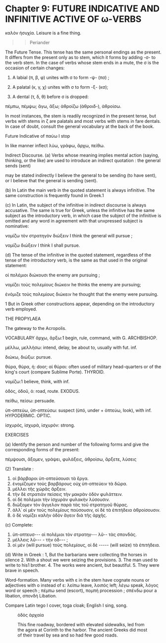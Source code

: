# Chapter 9: FUTURE INDICATIVE AND INFINITIVE ACTIVE OF ω-VERBS


<quote>καλὸν ἡσυχία.
</quote>
<quote>Leisure is a fine thing.
</quote>
>> Periander



<div type="textpart" subtype="para" n="49">


The Future Tense. This tense has the same personal endings as the present. It differs from the present only as to stem, which it forms by adding -σ- to the verb stem. In the case of verbs whose stem ends in a mute, the σ is the occasion of certain changes:

1. A labial (π, β, φ) unites with σ to form -ψ- (πσ) ;

2. A palatal (κ, γ, χ) unites with σ to form -ξ- (κσ);

3. A dental (τ, δ, θ) before σ is dropped:

πέμπω, πέμψω;
ἄγω, ἄξω;
ἀθροίζω (ἀθροιδ-), ἀθροίσω.

In most instances, the stem is readily recognized in the
present tense, but verbs with stems in ζ are palatals and most verbs with stems in fare dentals. In case of doubt, consult the general vocabulary at the back of the book.

Future Indicative of παύω I stop

In like manner inflect λύω, γράφω, ἄρχω, πείθω.

<div type="textpart" subtype="para" n="50">


Indirect Discourse.
(a) Verbs whose meaning implies mental action (saying, thinking, or the like) are used to introduce an indirect quotation : the general sends (sent)

<pb n="27"/>

may be stated indirectly
I believe the general to be sending
(to have sent), or
I believe that the general is sending (sent).

(b) In Latin the main verb in the quoted statement
is always infinitive. The same construction is frequently found in Greek.1

(c) In Latin, the subject of the infinitive in
indirect discourse is always accusative. The
same is true for Greek,
unless the infinitive has
the same subject as the
introductory verb, in
which case the subject
of the infinitive is omitted and any word in
agreement with that unxpressed subject is nominative:

νομίζω τὸν στρατηγὸν διώξειν
I think the general will pursue ;

νομίζω διώξειν
I think I shall pursue.

(d) The tense of the
infinitive in the quoted statement, regardless of the tense of the introductory verb, is the same as that used in the original statement:

οἱ πολέμιοι διώκουσι
the enemy are pursuing ;

νομίζει τοὺς πολεμίους διώκειν
he thinks the enemy are pursuing;

ἐνόμιζε τοὺς πολεμίους διώκειν
he thought that the enemy were pursuing.

1 But in Greek other constructions appear, depending on the introductory verb employed.

THE PROPYLAEA

The gateway to the Acropolis.


<pb n="28"/>

<div type="textpart" subtype="para" n="51">


VOCABULARY
<rs type="lemma">ἄρχω</rs>, ἄρξω:1 begin, rule, command,  with G. ARCHBISHOP.

<rs type="lemma">μέλλω</rs>, μελλήσω: intend, delay, be about to, usually with fut. inf.

<rs type="lemma">διώκω</rs>, διώξω: pursue.

<rs type="lemma">θύρα</rs>, θύρα, ἡ: door; αἱ θύραι: often used of military head-quarters or of the king's court (compare Sublime Porte). THYROID.

<rs type="lemma">νομίζω</rs>:1 believe, think, with inf.

<rs type="lemma">ὁδός</rs>, ὁδοῦ, ὁ: road, route. EXODUS.

<rs type="lemma">πείθω</rs>, πείσω: persuade.

<rs type="lemma">ὑπ-οπτεύω</rs>, ὑπ-οπτεύσω: suspect (ὑπό, under + ὀπτεύω, look), with inf. HYPODERMIC. OPTIC.

<rs type="lemma">ἰσχυρός</rs>, ἰσχυρά, ἰσχυρόν: strong. 

<div type="textpart" subtype="para" n="52">


EXERCISES

(a) Identify the person and number of the following forms and give the corresponding forms of the present:

πέμψουσι,
ἄξομεν,
γράψει,
φυλάξεις,
ἀθροίσω,
ἄρξετε,
λύσεις

(2) Translate :

1. οἱ βάρβαροι ὑπ-οπτεύσουσι τὰ ἔργα.
2. ἐνομίζομεν τοὺς βαρβάρους οὐχ ὑπ-οπτεύειν τὰ δῶρα.
3. μέλλει τῆς χώρᾶς ἄρξειν.
4. τὴν δὲ στρατιὰν πείσεις τὴν μακρὰν ὁδὸν φυλάττειν.
5. οἱ δὲ πολέμιοι τὴν ἰσχυρὰν φυλακὴν λύσουσιν.
6. διώξομεν τὸν ἄγγελον παρὰ τὰς τοῦ στρατηγοῦ θύρας.
7. ἀλλ᾽ οἱ μὲν τοὺς πολεμίους παύσουσιν, οἱ δὲ τὰ ἐπιτήδεια ἀθροίσουσιν.
8. ὁ δὲ νομίζει καλὴν ὁδὸν ἄγειν διὰ τῆς ἀρχῆς.

(c) Complete:

1. ὑπ-οπτευσ--- οἱ πολέμιοι τὸν στρατηγ--- λῦ-- τὰς σπονδάς.
2. μέλλεις λῦ--- - τὴν ὁδ--- ;
3. οἱ μὲν (will pursue) τοὺς πολεμίους, οἱ δὲ -----  (will seize) τὰ ἐπιτήδεια.

<pb n="29"/>

(d) Write in Greek :
1, But the barbarians were collecting the horses in silence
2. With a shout we were seizing the provisions.
3. The man used to write to his1 brother.
4. The works were ancient, but beautiful.
5. They were brave in speech.





<div type="textpart" subtype="para" n="53">


Word-formation. Many verbs with ε in the stem
have cognate nouns or adjectives with ο instead of ε:
λείπω leave, λοιπός left;
λέγω speak, λόγος word or speech ;
πέμπω send (escort), <rs type="lemma">πομπή</rs> procession ;
<rs type="lemma">σπένδω</rs> pour a libation, σπονδή Libation.

Compare Latin tego I cover, toga cloak; English I sing, song.





<figure><head>ὁδὸς ἀρχαία</head>


This fine roadway, bordered with elevated sidewalks, led from the agora
at Corinth to the harbor. The ancient Greeks did most of their travel by sea
and so had few good roads.</figure>



<pb n="30"/>




